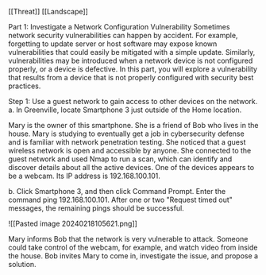 [[Threat]]
[[Landscape]]

Part 1: Investigate a Network Configuration Vulnerability
Sometimes network security vulnerabilities can happen by accident. For example, forgetting to update server or host software may expose known vulnerabilities that could easily be mitigated with a simple update. Similarly, vulnerabilities may be introduced when a network device is not configured properly, or a device is defective. In this part, you will explore a vulnerability that results from a device that is not properly configured with security best practices.

Step 1: Use a guest network to gain access to other devices on the network.
a.     In Greenville, locate Smartphone 3 just outside of the Home location.

Mary is the owner of this smartphone. She is a friend of Bob who lives in the house. Mary is studying to eventually get a job in cybersecurity defense and is familiar with network penetration testing. She noticed that a guest wireless network is open and accessible by anyone. She connected to the guest network and used Nmap to run a scan, which can identify and discover details about all the active devices. One of the devices appears to be a webcam. Its IP address is 192.168.100.101.

b.     Click Smartphone 3, and then click Command Prompt. Enter the command ping 192.168.100.101. After one or two "Request timed out" messages, the remaining pings should be successful.

![[Pasted image 20240218105621.png]]

Mary informs Bob that the network is very vulnerable to attack. Someone could take control of the webcam, for example, and watch video from inside the house. Bob invites Mary to come in, investigate the issue, and propose a solution.

